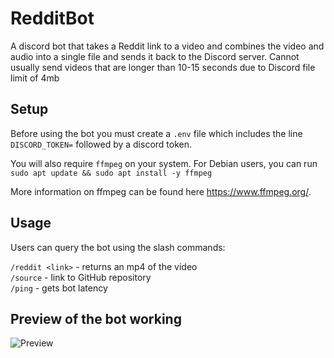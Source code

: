 # RedditBot

A discord bot that takes a Reddit link to a video and combines the video and audio into a single file and sends it back to the Discord server. Cannot usually send videos that are longer than 10-15 seconds due to Discord file limit of 4mb

## Setup

Before using the bot you must create a `.env` file which includes the line `DISCORD_TOKEN=` followed by a discord token.

You will also require `ffmpeg` on your system.
For Debian users, you can run `sudo apt update && sudo apt install -y ffmpeg`

More information on ffmpeg can be found here https://www.ffmpeg.org/.

## Usage

Users can query the bot using the slash commands:

`/reddit <link>` - returns an mp4 of the video \
`/source` - link to GitHub repository \
`/ping` - gets bot latency

## Preview of the bot working

![Preview](https://raw.githubusercontent.com/JoelLucaAdams/RedditBot/master/Preview.png)
